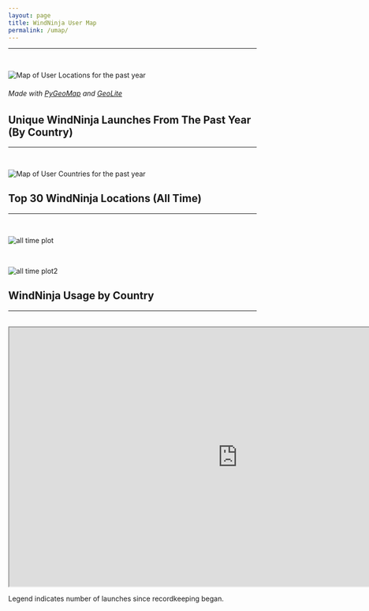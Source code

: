 ```yaml
---
layout: page
title: WindNinja User Map
permalink: /umap/
---
```



<hr />
<br>

![Map of User Locations for the past year](http://firelab.github.io/windninja/assets/ipoutput.png)



###### Made with [PyGeoMap](https://github.com/pierrrrrrre/PyGeoIpMap) and [GeoLite](http://www.maxmind.com)



## Unique WindNinja Launches From The Past Year (By Country)

<hr />
<br>

![Map of User Countries for the past year](http://firelab.github.io/windninja/assets/combo.png)

## Top 30 WindNinja Locations (All Time)

<hr />
<br>

![all time plot](http://firelab.github.io/windninja/assets/15.png)

<br>

![all time plot2](http://firelab.github.io/windninja/assets/30.png)



## WindNinja Usage by Country
<hr />
<br>

<iframe src="http://windninja.org:34333/map" style="background: #FFFFFF;" height="525"  width="925"></iframe>

Legend indicates number of launches since recordkeeping began.




